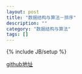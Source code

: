 ```yaml
---
layout: post
title: "数据结构与算法－排序"
description: ""
category: "数据结构与算法"
tags: []
---
```

{% include JB/setup %}

[github地址](https://github.com/sosop/algorithm)
